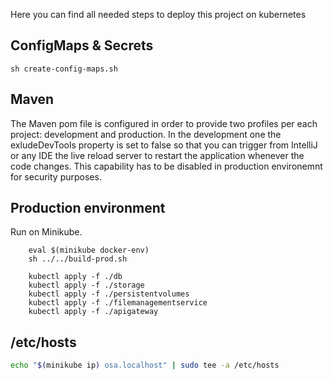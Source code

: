 Here you can find all needed steps to deploy this project on kubernetes

## ConfigMaps \& Secrets
```
sh create-config-maps.sh
```

## Maven

The Maven pom file is configured in order to provide two profiles per each project: development and production. In the development one the exludeDevTools property is set to false so that you can trigger from IntelliJ or any IDE the live reload server to restart the application whenever the code changes.
This capability has to be disabled in production environemnt for security purposes.

## Production environment

Run on Minikube.

```
    eval $(minikube docker-env)
    sh ../../build-prod.sh
    
    kubectl apply -f ./db
    kubectl apply -f ./storage
    kubectl apply -f ./persistentvolumes
    kubectl apply -f ./filemanagementservice
    kubectl apply -f ./apigateway
```

## /etc/hosts

```sh
echo "$(minikube ip) osa.localhost" | sudo tee -a /etc/hosts
```
